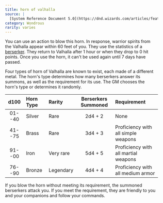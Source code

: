 ```yaml
---
title: horn of valhalla
source: |
  [System Reference Document 5.0](https://dnd.wizards.com/articles/features/systems-reference-document-srd)
category: Wondrous
rarity: varies
---
```


You can use an action to blow this horn. In response, warrior spirits from the Valhalla appear within 60 feet of you. They use the statistics of a [berserker](/npcs/berserker/). They return to Valhalla after 1 hour or when they drop to 0 hit points. Once you use the horn, it can't be used again until 7 days have passed.

Four types of horn of Valhalla are known to exist, each made of a different metal. The horn's type determines how many berserkers answer its summons, as well as the requirement for its use. The GM chooses the horn's type or determines it randomly.

|  d100  | Horn Type | Rarity    | Berserkers Summoned | Requirement                          |
|:------:|:----------|:----------|:-------------------:|:-------------------------------------|
| 01--40 | Silver    | Rare      |       2d4 + 2       | None                                 |
| 41--75 | Brass     | Rare      |       3d4 + 3       | Proficiency with all simple weapons  |
| 91--00 | Iron      | Very rare |       5d4 + 5       | Proficiency with all martial weapons |
| 76--90 | Bronze    | Legendary |       4d4 + 4       | Proficiency with all medium armor    |

If you blow the horn without meeting its requirement, the summoned berserkers attack you. If you meet the requirement, they are friendly to you and your companions and follow your commands.
